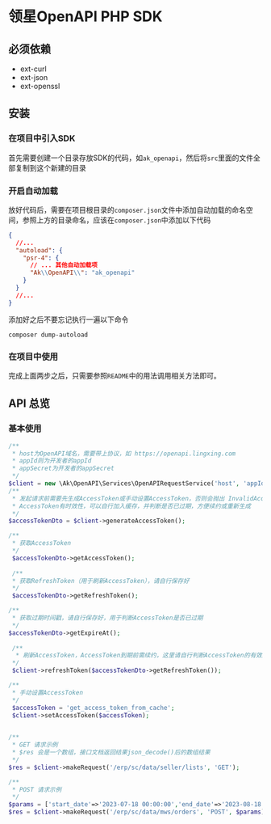 # 领星OpenAPI PHP SDK

## 必须依赖

* ext-curl
* ext-json
* ext-openssl

## 安装

### 在项目中引入SDK
首先需要创建一个目录存放SDK的代码，如`ak_openapi`，然后将`src`里面的文件全部复制到这个新建的目录

### 开启自动加载
放好代码后，需要在项目根目录的`composer.json`文件中添加自动加载的命名空间，参照上方的目录命名，应该在`composer.json`中添加以下代码

```json
{
  //...
  "autoload": {
    "psr-4": {
      // ... 其他自动加载项
      "Ak\\OpenAPI\\": "ak_openapi"
    }
  }
  //...
}
```

添加好之后不要忘记执行一遍以下命令

```shell
composer dump-autoload
```

### 在项目中使用
完成上面两步之后，只需要参照`README`中的用法调用相关方法即可。

## API 总览

### 基本使用

```php
/**
 * host为OpenAPI域名，需要带上协议，如 https://openapi.lingxing.com
 * appId则为开发者的appId
 * appSecret为开发者的appSecret
 */
$client = new \Ak\OpenAPI\Services\OpenAPIRequestService('host', 'appId', 'appSecret');
/**
 * 发起请求前需要先生成AccessToken或手动设置AccessToken，否则会抛出 InvalidAccessTokenException
 * AccessToken有时效性，可以自行加入缓存，并判断是否已过期，方便续约或重新生成
 */
$accessTokenDto = $client->generateAccessToken();

/**
 * 获取AccessToken
 */
 $accessTokenDto->getAccessToken();
 
 /**
 * 获取RefreshToken（用于刷新AccessToken），请自行保存好
 */
 $accessTokenDto->getRefreshToken();

/**
 * 获取过期时间戳，请自行保存好，用于判断AccessToken是否已过期
 */
$accessTokenDto->getExpireAt();
 
 /**
  * 刷新AccessToken，AccessToken到期前需续约，这里请自行判断AccessToken的有效期
 */
 $client->refreshToken($accessTokenDto->getRefreshToken());

/**
 * 手动设置AccessToken
 */
 $accessToken = 'get_access_token_from_cache';
 $client->setAccessToken($accessToken);
 

/**
 * GET 请求示例
 * $res 会是一个数组，接口文档返回结果json_decode()后的数组结果
 */
$res = $client->makeRequest('/erp/sc/data/seller/lists', 'GET');

/**
 * POST 请求示例
 */
$params = ['start_date'=>'2023-07-18 00:00:00','end_date'=>'2023-08-18 23:59:59'];
$res = $client->makeRequest('/erp/sc/data/mws/orders', 'POST', $params);
```
